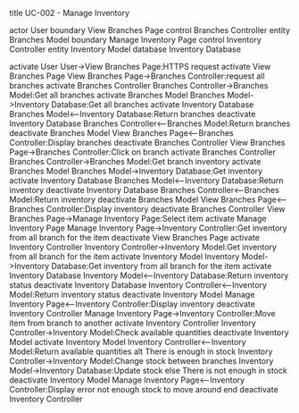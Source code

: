 title UC-002 - Manage Inventory

actor User
boundary View Branches Page
control Branches Controller
entity Branches Model
boundary Manage Inventory Page
control Inventory Controller
entity Inventory Model
database Inventory Database

activate User
User->View Branches Page:HTTPS request
activate View Branches Page
View Branches Page->Branches Controller:request all branches
activate Branches Controller
Branches Controller->Branches Model:Get all branches
activate Branches Model
Branches Model->Inventory Database:Get all branches
activate Inventory Database
Branches Model<--Inventory Database:Return branches
deactivate Inventory Database
Branches Controller<--Branches Model:Return branches
deactivate Branches Model
View Branches Page<--Branches Controller:Display branches
deactivate Branches Controller
View Branches Page->Branches Controller:Click on branch
activate Branches Controller
Branches Controller->Branches Model:Get branch inventory
activate Branches Model
Branches Model->Inventory Database:Get inventory
activate Inventory Database
Branches Model<--Inventory Database:Return inventory
deactivate Inventory Database
Branches Controller<--Branches Model:Return inventory
deactivate Branches Model
View Branches Page<--Branches Controller:Display inventory
deactivate Branches Controller
View Branches Page->Manage Inventory Page:Select item
activate Manage Inventory Page
Manage Inventory Page->Inventory Controller:Get inventory from all branch for the item
deactivate View Branches Page
activate Inventory Controller
Inventory Controller->Inventory Model:Get inventory from all branch for the item
activate Inventory Model
Inventory Model->Inventory Database:Get inventory from all branch for the item
activate Inventory Database
Inventory Model<--Inventory Database:Return inventory status
deactivate Inventory Database
Inventory Controller<--Inventory Model:Return inventory status
deactivate Inventory Model
Manage Inventory Page<--Inventory Controller:Display inventory
deactivate Inventory Controller
Manage Inventory Page->Inventory Controller:Move item from branch to another
activate Inventory Controller
Inventory Controller->Inventory Model:Check available quantities
deactivate Inventory Model
activate Inventory Model
Inventory Controller<--Inventory Model:Return available quantities
alt There is enough in stock
Inventory Controller->Inventory Model:Change stock between branches
Inventory Model->Inventory Database:Update stock
else There is not enough in stock
deactivate Inventory Model
Manage Inventory Page<--Inventory Controller:Display error not enough stock to move around
end
deactivate Inventory Controller

